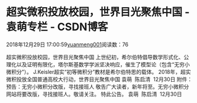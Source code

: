 
# 超实微积投放校园，世界目光聚焦中国 - 袁萌专栏 - CSDN博客

2018年12月29日 17:00:59[yuanmeng001](https://me.csdn.net/yuanmeng001)阅读数：76


超实微积投放校园，世界目光聚焦中国
上世纪初，希尔伯特倡导数学形式化、公理化以及证明有限化，塔尔斯基数学学派坚决响应，催生了模型论（包含“无穷小微积分”）。
J.Keisler超实“初等微积分”教材是希尔伯特思的载体。
2018年，超实微积投放全国普通高校大行动，世界目光聚焦中国
袁萌  陈启清  12月30日
附件：
预告：无穷小微积分改版，寻找接班人
敬告广大读者，新年将至。无穷小微积分网站将要改版，寻找接班人。敬请关注。
特此公告。
袁萌  陈启清  12月30日


